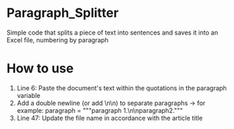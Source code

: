 # Paragraph_Splitter
Simple code that splits a piece of text into sentences and saves it into an Excel file, numbering by paragraph

# How to use
1. Line 6: Paste the document's text within the quotations in the paragraph variable
2. Add a double newline (or add \n\n) to separate paragraphs -> for example: paragraph = """paragraph 1.\n\nparagraph2."""
3. Line 47: Update the file name in accordance with the article title
